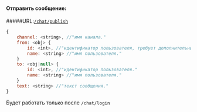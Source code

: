 #### Отправить сообщение:
#####URL:[`/chat/publish`](http://funstream.tv/api/chat/publish)  
```js
{
    channel: <string>, //"имя канала."
    from: <obj> {
        id: <int>, //"идентификатор пользователя, требует дополнительных привилегий."
        name: <string> //"имя пользователя."
    }
    to: <obj|null> {
        id: <int>, //"идентификатор пользователя."
        name: <string> //"имя пользователя."
    }
    text: <string> //"текст сообщения."  
}
```
Будет работать только после `/chat/login`  
